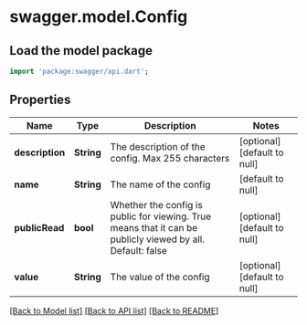 # swagger.model.Config

## Load the model package
```dart
import 'package:swagger/api.dart';
```

## Properties
Name | Type | Description | Notes
------------ | ------------- | ------------- | -------------
**description** | **String** | The description of the config.  Max 255 characters | [optional] [default to null]
**name** | **String** | The name of the config | [default to null]
**publicRead** | **bool** | Whether the config is public for viewing. True means that it can be publicly viewed by all. Default: false | [optional] [default to null]
**value** | **String** | The value of the config | [optional] [default to null]

[[Back to Model list]](../README.md#documentation-for-models) [[Back to API list]](../README.md#documentation-for-api-endpoints) [[Back to README]](../README.md)


